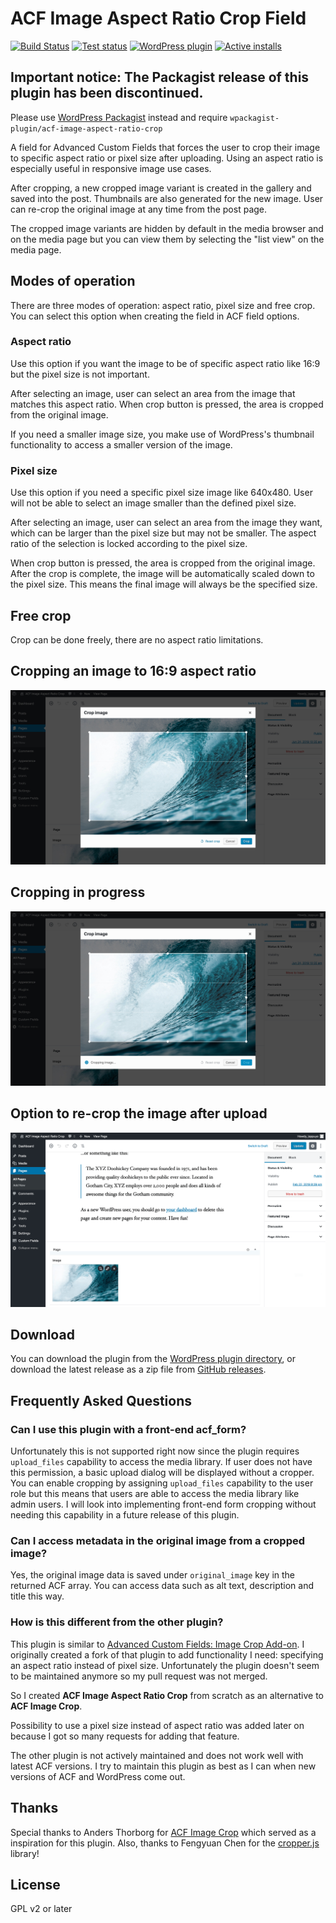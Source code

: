 # ACF Image Aspect Ratio Crop Field

[![Build Status](https://img.shields.io/github/workflow/status/joppuyo/acf-image-aspect-ratio-crop/PHP%20Composer?logo=github)](https://github.com/joppuyo/acf-image-aspect-ratio-crop/actions)
[![Test status](https://img.shields.io/github/workflow/status/joppuyo/acf-image-aspect-ratio-crop/Test?label=tests&logo=github)](https://github.com/joppuyo/acf-image-aspect-ratio-crop/actions)
[![WordPress plugin](https://img.shields.io/wordpress/plugin/v/acf-image-aspect-ratio-crop?logo=wordpress)](https://wordpress.org/plugins/acf-image-aspect-ratio-crop/)
[![Active installs](https://img.shields.io/wordpress/plugin/installs/acf-image-aspect-ratio-crop.svg?logo=wordpress)](https://wordpress.org/plugins/acf-image-aspect-ratio-crop/advanced/)

## Important notice: The Packagist release of this plugin has been discontinued.

Please use [WordPress Packagist](https://wpackagist.org/) instead and require `wpackagist-plugin/acf-image-aspect-ratio-crop`

A field for Advanced Custom Fields that forces the user to crop their image to specific aspect ratio or pixel size after uploading. Using an aspect ratio is especially useful in responsive image use cases.

After cropping, a new cropped image variant is created in the gallery and saved into the post. Thumbnails are also generated for the new image. User can re-crop the original image at any time from the post page.

The cropped image variants are hidden by default in the media browser and on the media page but you can view them by selecting the "list view" on the media page.

## Modes of operation

There are three modes of operation: aspect ratio, pixel size and free crop. You can select this option when creating the field in ACF field options.

### Aspect ratio

Use this option if you want the image to be of specific aspect ratio like 16:9 but the pixel size is not important.

After selecting an image, user can select an area from the image that matches this aspect ratio. When crop button is pressed, the area is cropped from the original image.

If you need a smaller image size, you make use of WordPress's thumbnail functionality to access a smaller version of the image.

### Pixel size

Use this option if you need a specific pixel size image like 640x480. User will not be able to select an image smaller than the defined pixel size.

After selecting an image, user can select an area from the image they want, which can be larger than the pixel size but may not be smaller. The aspect ratio of the selection is locked according to the pixel size.

When crop button is pressed, the area is cropped from the original image. After the crop is complete, the image will be automatically scaled down to the pixel size. This means the final image will always be the specified size.

## Free crop

Crop can be done freely, there are no aspect ratio limitations.

## Cropping an image to 16:9 aspect ratio

![Screenshot of cropping an image](assets/images/screenshot-1.jpg?v=1552838494)

## Cropping in progress

![Screenshot of cropping in progress](assets/images/screenshot-2.jpg?v=1552838494)


## Option to re-crop the image after upload

![Screenshot of the image field](assets/images/screenshot-3.png?v=1552838494)

## Download

You can download the plugin from the [WordPress plugin directory](https://wordpress.org/plugins/acf-image-aspect-ratio-crop/), or download the latest release as a zip file from [GitHub releases](https://github.com/joppuyo/acf-image-aspect-ratio-crop/releases).

## Frequently Asked Questions

###  Can I use this plugin with a front-end acf_form?

Unfortunately this is not supported right now since the plugin requires `upload_files` capability to access the media library. If user does not have this permission, a basic upload dialog will be displayed without a cropper. You can enable cropping by assigning  `upload_files`  capability to the user role but this means that users are able to access the media library like admin users. I will look into implementing front-end form cropping without needing this capability in a future release of this plugin.

### Can I access metadata in the original image from a cropped image? 

Yes, the original image data is saved under `original_image` key in the returned ACF array. You can access data such as alt text, description and title this way.

### How is this different from the other plugin?

This plugin is similar to [Advanced Custom Fields: Image Crop Add-on](https://wordpress.org/plugins/acf-image-crop-add-on/). I originally created a fork of that plugin to add functionality I need: specifying an aspect ratio instead of pixel size. Unfortunately the plugin doesn't seem to be maintained anymore so my pull request was not merged.

So I created **ACF Image Aspect Ratio Crop** from scratch as an alternative to **ACF Image Crop**.

Possibility to use a pixel size instead of aspect ratio was added later on because I got so many requests for adding that feature.

The other plugin is not actively maintained and does not work well with latest ACF versions. I try to maintain this plugin as best as I can when new versions of ACF and WordPress come out.

## Thanks

Special thanks to Anders Thorborg for [ACF Image Crop](https://github.com/andersthorborg/ACF-Image-Crop) which served as a inspiration for this plugin. Also, thanks to Fengyuan Chen for the [cropper.js](https://fengyuanchen.github.io/cropperjs/) library!

## License

GPL v2 or later
